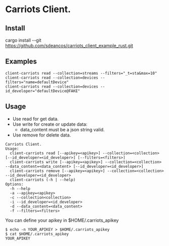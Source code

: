 # Carriots Client.

## Install

cargo install --git https://github.com/sdeancos/carriots_client_example_rust.git


## Examples

```shell
client-carriots read --collection=streams --filters="_t=sta&max=10"
client-carriots read --collection=devices --filters="name=defaultDevice"
client-carriots read --collection=devices --id_developer="defaultDevice@FAKE"
```


## Usage

- Use read for get data.
- Use write for create or update data:
    - data_content must be a json string valid.
- Use remove for delete data.


```shell
Carriots Client.
Usage:
  client-carriots read [--apikey=<apikey>] --collection=<collection> [--id_developer=<id_developer>] [--filters=<filters>]
  client-carriots write [--apikey=<apikey>] --collection=<collection> --data_content=<data_content> [--id_developer=<id_developer>]
  client-carriots remove [--apikey=<apikey>] --collection=<collection> --id_developer=<id_developer>
  client-carriots (-h | --help)
Options:
  -h --help
  -a --apikey=<apikey>
  -c --collection<collection>
  -i --id_developer=<id_developer>
  -d --data_content=<data_content>
  -f --filters=<filters>
```

You can define your apikey in $HOME/.carriots_apikey

```shell
$ echo -n YOUR_APIKEY > $HOME/.carriots_apikey
$ cat $HOME/.carriots_apikey
YOUR_APIKEY
```